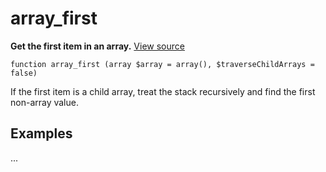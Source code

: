 
# array_first

**Get the first item in an array.** [View source](https://github.com/Eiskis/Baseline-PHP/blob/master/source/arrays/array_first.php)

	function array_first (array $array = array(), $traverseChildArrays = false)

If the first item is a child array, treat the stack recursively and find the first non-array value. 



## Examples

...
